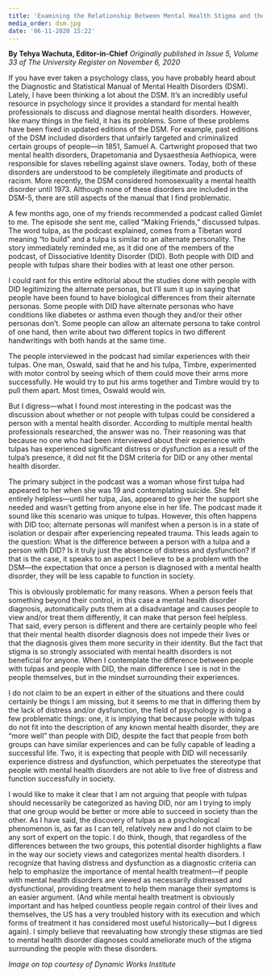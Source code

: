 ```yaml
---
title: 'Examining the Relationship Between Mental Health Stigma and the DSM'
media_order: dsm.jpg
date: '06-11-2020 15:22'
---
```


**By Tehya Wachuta, Editor-in-Chief** _Originally published in Issue 5, Volume 33 of The University Register on November 6, 2020_

If you have ever taken a psychology class, you have probably heard about the Diagnostic and Statistical Manual of Mental Health Disorders (DSM). Lately, I have been thinking a lot about the DSM. It’s an incredibly useful resource in psychology since it provides a standard for mental health professionals to discuss and diagnose mental health disorders. However, like many things in the field, it has its problems. Some of these problems have been fixed in updated editions of the DSM. For example, past editions of the DSM included disorders that unfairly targeted and criminalized certain groups of people—in 1851, Samuel A. Cartwright proposed that two mental health disorders, Drapetomania and Dysaesthesia Aethiopica, were responsible for slaves rebelling against slave owners. Today, both of these disorders are understood to be completely illegitimate and products of racism. More recently, the DSM considered homosexuality a mental health disorder until 1973. Although none of these disorders are included in the DSM-5, there are still aspects of the manual that I find problematic.

A few months ago, one of my friends recommended a podcast called Gimlet to me. The episode she sent me, called “Making Friends,” discussed tulpas. The word tulpa, as the podcast explained, comes from a Tibetan word meaning “to build” and a tulpa is similar to an alternate personality. The story immediately reminded me, as it did one of the members of the podcast, of Dissociative Identity Disorder (DID). Both people with DID and people with tulpas share their bodies with at least one other person. 

I could rant for this entire editorial about the studies done with people with DID legitimizing the alternate personas, but I’ll sum it up in saying that people have been found to have biological differences from their alternate personas. Some people with DID have alternate personas who have conditions like diabetes or asthma even though they and/or their other personas don’t. Some people can allow an alternate persona to take control of one hand, then write about two different topics in two different handwritings with both hands at the same time.

The people interviewed in the podcast had similar experiences with their tulpas. One man, Oswald, said that he and his tulpa, Timbre, experimented with motor control by seeing which of them could move their arms more successfully. He would try to put his arms together and Timbre would try to pull them apart. Most times, Oswald would win.

But I digress—what I found most interesting in the podcast was the discussion about whether or not people with tulpas could be considered a person with a mental health disorder. According to multiple mental health professionals researched, the answer was no. Their reasoning was that because no one who had been interviewed about their experience with tulpas has experienced significant distress or dysfunction as a result of the tulpa’s presence, it did not fit the DSM criteria for DID or any other mental health disorder. 

The primary subject in the podcast was a woman whose first tulpa had appeared to her when she was 19 and contemplating suicide. She felt entirely helpless—until her tulpa, Jas, appeared to give her the support she needed and wasn’t getting from anyone else in her life. The podcast made it sound like this scenario was unique to tulpas. However, this often happens with DID too; alternate personas will manifest when a person is in a state of isolation or despair after experiencing repeated trauma. This leads again to the question: What is the difference between a person with a tulpa and a person with DID? Is it truly just the absence of distress and dysfunction? If that is the case, it speaks to an aspect I believe to be a problem with the DSM—the expectation that once a person is diagnosed with a mental health disorder, they will be less capable to function in society.

This is obviously problematic for many reasons. When a person feels that something beyond their control, in this case a mental health disorder diagnosis, automatically puts them at a disadvantage and causes people to view and/or treat them differently, it can make that person feel helpless. That said, every person is different and there are certainly people who feel that their mental health disorder diagnosis does not impede their lives or that the diagnosis gives them more security in their identity. But the fact that stigma is so strongly associated with mental health disorders is not beneficial for anyone. When I contemplate the difference between people with tulpas and people with DID, the main difference I see is not in the people themselves, but in the mindset surrounding their experiences.

I do not claim to be an expert in either of the situations and there could certainly be things I am missing, but it seems to me that in differing them by the lack of distress and/or dysfunction, the field of psychology is doing a few problematic things: one, it is implying that because people with tulpas do not fit into the description of any known mental health disorder, they are “more well” than people with DID, despite the fact that people from both groups can have similar experiences and can be fully capable of leading a successful life. Two, it is expecting that people with DID will necessarily experience distress and dysfunction, which perpetuates the stereotype that people with mental health disorders are not able to live free of distress and function successfully in society.

I would like to make it clear that I am not arguing that people with tulpas should necessarily be categorized as having DID, nor am I trying to imply that one group would be better or more able to succeed in society than the other. As I have said, the discovery of tulpas as a psychological phenomenon is, as far as I can tell, relatively new and I do not claim to be any sort of expert on the topic. I do think, though, that regardless of the differences between the two groups, this potential disorder highlights a flaw in the way our society views and categorizes mental health disorders. I recognize that having distress and dysfunction as a diagnostic criteria can help to emphasize the importance of mental health treatment—if people with mental health disorders are viewed as necessarily distressed and dysfunctional, providing treatment to help them manage their symptoms is an easier argument. (And while mental health treatment is obviously important and has helped countless people regain control of their lives and themselves, the US has a very troubled history with its execution and which forms of treatment it has considered most useful historically—but I digress again). I simply believe that reevaluating how strongly these stigmas are tied to mental health disorder diagnoses could ameliorate much of the stigma surrounding the people with these disorders.

_Image on top courtesy of Dynamic Works Institute_